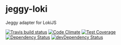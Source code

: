 # jeggy-loki

Jeggy adapter for LokiJS

[![Travis build status](http://img.shields.io/travis/davearata/jeggy-loki.svg?style=flat)](https://travis-ci.org/davearata/jeggy-loki)
[![Code Climate](https://codeclimate.com/github/davearata/jeggy-loki/badges/gpa.svg)](https://codeclimate.com/github/davearata/jeggy-loki)
[![Test Coverage](https://codeclimate.com/github/davearata/jeggy-loki/badges/coverage.svg)](https://codeclimate.com/github/davearata/jeggy-loki)
[![Dependency Status](https://david-dm.org/davearata/jeggy-loki.svg)](https://david-dm.org/davearata/jeggy-loki)
[![devDependency Status](https://david-dm.org/davearata/jeggy-loki/dev-status.svg)](https://david-dm.org/davearata/jeggy-loki#info=devDependencies)
